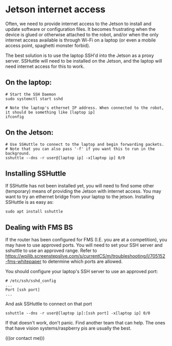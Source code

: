 # Jetson internet access

Often, we need to provide internet access to the Jetson to install and update software or configuration files. 
It becomes frustrating when the device is glued or otherwise attached to the robot, and/or when the only internet access available is through Wi-Fi on a laptop (or even a mobile access point, spaghetti monster forbid).

The best solution is to use the laptop SSH'd into the Jetson as a proxy server. 
SSHuttle will need to be installed on the Jetson, and the laptop will need internet access for this to work.

## On the laptop:
```
# Start the SSH Daemon
sudo systemctl start sshd

# Note the laptop's ethernet IP address. When connected to the robot, it should be something like [laptop ip]
ifconfig
```

## On the Jetson:
```
# Use SSHuttle to connect to the laptop and begin forwarding packets.
# Note that you can also pass '-f' if you want this to run in the background.
sshuttle --dns -r user@[laptop ip] -x[laptop ip] 0/0
```

## Installing SSHuttle
If SSHuttle has not been installed yet, you will need to find some other (temporary) means of providing the Jetson with internet access. You may want to try an ethernet bridge from your laptop to the jetson.
Installing SSHuttle is as easy as:
```
sudo apt install sshuttle
```

## Dealing with FMS BS
If the router has been configured for FMS (I.E. you are at a competition), you may have to use approved ports. You will need to set your SSH server and sshuttle to use an approved range. 
Refer to https://wpilib.screenstepslive.com/s/currentCS/m/troubleshooting/l/705152-fms-whitepaper to determine which ports are allowed.

You should configure your laptop's SSH server to use an approved port:
```
# /etc/ssh/sshd_config
...
Port [ssh port]
...
```
And ask SSHuttle to connect on that port
```
sshuttle --dns -r user@[laptop ip]:[ssh port] -x[laptop ip] 0/0
```

If that doesn't work, don't panic. Find another team that can help. The ones that have vision systems/raspberry pis are usually the best.


(((or contact me)))
